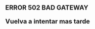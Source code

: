 <h1 style="font-size: 20px; font-weight: bold;">ERROR 502 BAD GATEWAY</h1>
<p style="font-size: 20px; font-weight: bold;">Vuelva a intentar mas tarde</p>
